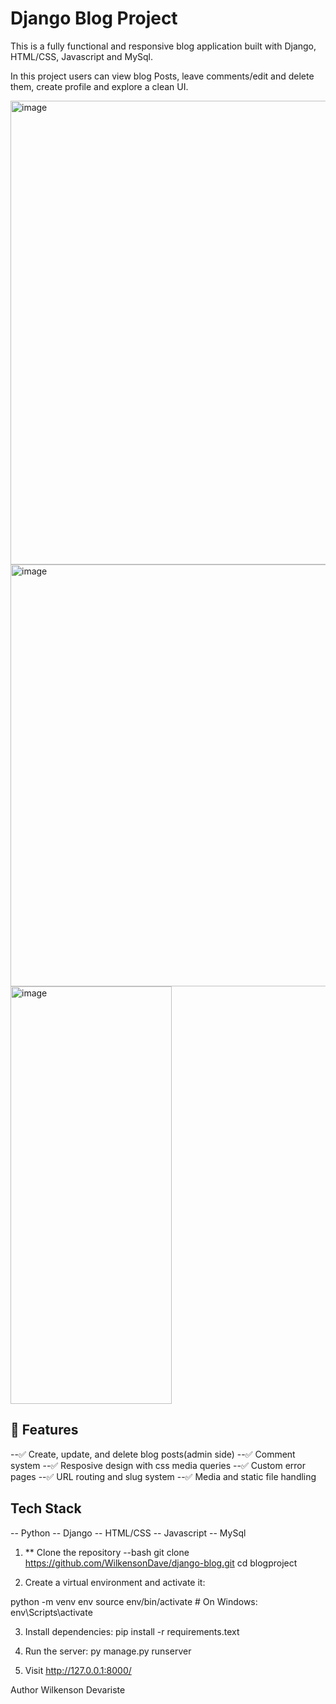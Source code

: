 
# Django Blog Project

This is a fully functional and responsive  blog application built with Django, HTML/CSS, Javascript and MySql.

In this project users can view blog Posts, leave comments/edit and delete them, create profile and explore a clean UI.

<img width="1536" height="742" alt="image" src="https://github.com/user-attachments/assets/4ee71e36-01e7-42fc-921d-0419c09db6c0" />







<img width="577" height="675" alt="image" src="https://github.com/user-attachments/assets/eac8d7d2-77d2-4ae2-bc50-62831fcd9bf0" />









<img width="258" height="668" alt="image" src="https://github.com/user-attachments/assets/12c1526f-dbc4-43a2-8f55-8a92d14a2e86" />



## 🚀 Features

--✅ Create, update, and delete blog posts(admin side)
--✅ Comment system
--✅ Resposive design with css media queries
--✅ Custom error pages
--✅ URL routing and slug system
--✅ Media and static file handling



## Tech Stack

-- Python
-- Django
-- HTML/CSS
-- Javascript
-- MySql 



1. ** Clone the repository
--bash
git clone https://github.com/WilkensonDave/django-blog.git
cd blogproject


2. Create a virtual environment and activate it:

python -m venv env
source env/bin/activate     # On Windows: env\Scripts\activate

3. Install dependencies:
pip install -r requirements.text

4. Run the server:
py manage.py runserver

5. Visit
http://127.0.0.1:8000/


Author
Wilkenson Devariste
